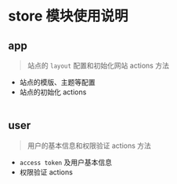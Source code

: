 # store 模块使用说明

## app

> 站点的 `layout` 配置和初始化网站 actions 方法

- 站点的模版、主题等配置
- 站点的初始化 actions
  <br>
  <br>

## user

> 用户的基本信息和权限验证 actions 方法

- `access token` 及用户基本信息
- 权限验证 actions
